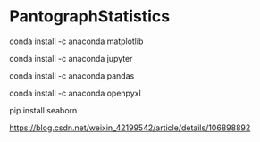 # PantographStatistics


conda install -c anaconda matplotlib


conda install -c anaconda jupyter

conda install -c anaconda pandas

conda install -c anaconda openpyxl

pip install seaborn


https://blog.csdn.net/weixin_42199542/article/details/106898892